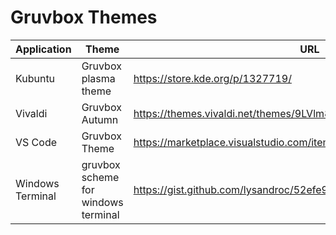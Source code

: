 # Gruvbox Themes

| Application      | Theme                               | URL                                                                     |
| ---------------- | ----------------------------------- | ----------------------------------------------------------------------- |
| Kubuntu          | Gruvbox plasma theme                | <https://store.kde.org/p/1327719/>                                      |
| Vivaldi          | Gruvbox Autumn                      | <https://themes.vivaldi.net/themes/9LVlm8OK7mw>                         |
| VS Code          | Gruvbox Theme                       | <https://marketplace.visualstudio.com/items?itemName=jdinhlife.gruvbox> |
| Windows Terminal | gruvbox scheme for windows terminal | https://gist.github.com/lysandroc/52efe995095b9b5fa829f3bc5d70e73c      |
